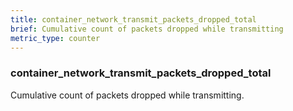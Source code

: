 ```yaml
---
title: container_network_transmit_packets_dropped_total
brief: Cumulative count of packets dropped while transmitting
metric_type: counter
---
```

### container_network_transmit_packets_dropped_total

Cumulative count of packets dropped while transmitting.